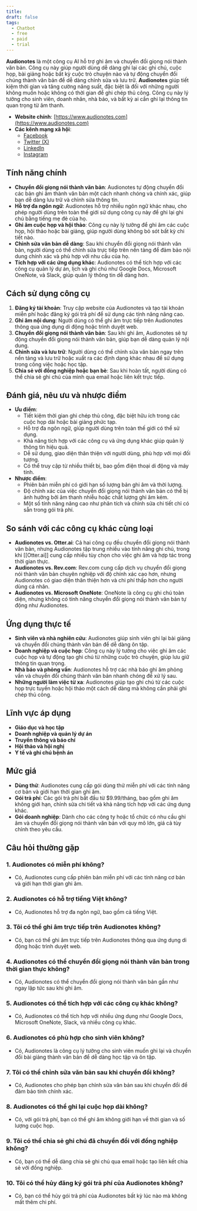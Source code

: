 ```yaml
---
title: 
draft: false
tags:
  - Chatbot
  - free
  - paid
  - trial
---
```

**Audionotes** là một công cụ AI hỗ trợ ghi âm và chuyển đổi giọng nói thành văn bản. Công cụ này giúp người dùng dễ dàng ghi lại các ghi chú, cuộc họp, bài giảng hoặc bất kỳ cuộc trò chuyện nào và tự động chuyển đổi chúng thành văn bản để dễ dàng chỉnh sửa và lưu trữ. **Audionotes** giúp tiết kiệm thời gian và tăng cường năng suất, đặc biệt là đối với những người không muốn hoặc không có thời gian để ghi chép thủ công. Công cụ này lý tưởng cho sinh viên, doanh nhân, nhà báo, và bất kỳ ai cần ghi lại thông tin quan trọng từ âm thanh.

- **Website chính**: [https://www.audionotes.com](https://www.audionotes.com)
- **Các kênh mạng xã hội**:
    - [Facebook](https://www.facebook.com/audionotes)
    - [Twitter (X)](https://www.twitter.com/audionotes)
    - [LinkedIn](https://www.linkedin.com/company/audionotes)
    - [Instagram](https://www.instagram.com/audionotes)

## Tính năng chính

- **Chuyển đổi giọng nói thành văn bản**: Audionotes tự động chuyển đổi các bản ghi âm thành văn bản một cách nhanh chóng và chính xác, giúp bạn dễ dàng lưu trữ và chỉnh sửa thông tin.
- **Hỗ trợ đa ngôn ngữ**: Audionotes hỗ trợ nhiều ngôn ngữ khác nhau, cho phép người dùng trên toàn thế giới sử dụng công cụ này để ghi lại ghi chú bằng tiếng mẹ đẻ của họ.
- **Ghi âm cuộc họp và hội thảo**: Công cụ này lý tưởng để ghi âm các cuộc họp, hội thảo hoặc bài giảng, giúp người dùng không bỏ sót bất kỳ chi tiết nào.
- **Chỉnh sửa văn bản dễ dàng**: Sau khi chuyển đổi giọng nói thành văn bản, người dùng có thể chỉnh sửa trực tiếp trên nền tảng để đảm bảo nội dung chính xác và phù hợp với nhu cầu của họ.
- **Tích hợp với các ứng dụng khác**: Audionotes có thể tích hợp với các công cụ quản lý dự án, lịch và ghi chú như Google Docs, Microsoft OneNote, và Slack, giúp quản lý thông tin dễ dàng hơn.

## Cách sử dụng công cụ

1. **Đăng ký tài khoản**: Truy cập website của Audionotes và tạo tài khoản miễn phí hoặc đăng ký gói trả phí để sử dụng các tính năng nâng cao.
2. **Ghi âm nội dung**: Người dùng có thể ghi âm trực tiếp trên Audionotes thông qua ứng dụng di động hoặc trình duyệt web.
3. **Chuyển đổi giọng nói thành văn bản**: Sau khi ghi âm, Audionotes sẽ tự động chuyển đổi giọng nói thành văn bản, giúp bạn dễ dàng quản lý nội dung.
4. **Chỉnh sửa và lưu trữ**: Người dùng có thể chỉnh sửa văn bản ngay trên nền tảng và lưu trữ hoặc xuất ra các định dạng khác nhau để sử dụng trong công việc hoặc học tập.
5. **Chia sẻ với đồng nghiệp hoặc bạn bè**: Sau khi hoàn tất, người dùng có thể chia sẻ ghi chú của mình qua email hoặc liên kết trực tiếp.

## Đánh giá, nêu ưu và nhược điểm

- **Ưu điểm**:
    - Tiết kiệm thời gian ghi chép thủ công, đặc biệt hữu ích trong các cuộc họp dài hoặc bài giảng phức tạp.
    - Hỗ trợ đa ngôn ngữ, giúp người dùng trên toàn thế giới có thể sử dụng.
    - Khả năng tích hợp với các công cụ và ứng dụng khác giúp quản lý thông tin hiệu quả.
    - Dễ sử dụng, giao diện thân thiện với người dùng, phù hợp với mọi đối tượng.
    - Có thể truy cập từ nhiều thiết bị, bao gồm điện thoại di động và máy tính.
- **Nhược điểm**:
    - Phiên bản miễn phí có giới hạn số lượng bản ghi âm và thời lượng.
    - Độ chính xác của việc chuyển đổi giọng nói thành văn bản có thể bị ảnh hưởng bởi âm thanh nhiễu hoặc chất lượng ghi âm kém.
    - Một số tính năng nâng cao như phân tích và chỉnh sửa chi tiết chỉ có sẵn trong gói trả phí.

## So sánh với các công cụ khác cùng loại

- **Audionotes vs. Otter.ai**: Cả hai công cụ đều chuyển đổi giọng nói thành văn bản, nhưng Audionotes tập trung nhiều vào tính năng ghi chú, trong khi [[Otter.ai]] cung cấp nhiều tùy chọn cho việc ghi âm và hợp tác trong thời gian thực.
- **Audionotes vs. Rev.com**: Rev.com cung cấp dịch vụ chuyển đổi giọng nói thành văn bản chuyên nghiệp với độ chính xác cao hơn, nhưng Audionotes có giao diện thân thiện hơn và chi phí thấp hơn cho người dùng cá nhân.
- **Audionotes vs. Microsoft OneNote**: OneNote là công cụ ghi chú toàn diện, nhưng không có tính năng chuyển đổi giọng nói thành văn bản tự động như Audionotes.

## Ứng dụng thực tế

- **Sinh viên và nhà nghiên cứu**: Audionotes giúp sinh viên ghi lại bài giảng và chuyển đổi chúng thành văn bản để dễ dàng ôn tập.
- **Doanh nghiệp và cuộc họp**: Công cụ này lý tưởng cho việc ghi âm các cuộc họp và tự động tạo ghi chú từ những cuộc trò chuyện, giúp lưu giữ thông tin quan trọng.
- **Nhà báo và phỏng vấn**: Audionotes hỗ trợ các nhà báo ghi âm phỏng vấn và chuyển đổi chúng thành văn bản nhanh chóng để xử lý sau.
- **Những người làm việc từ xa**: Audionotes giúp tạo ghi chú từ các cuộc họp trực tuyến hoặc hội thảo một cách dễ dàng mà không cần phải ghi chép thủ công.

## Lĩnh vực áp dụng

- **Giáo dục và học tập**
- **Doanh nghiệp và quản lý dự án**
- **Truyền thông và báo chí**
- **Hội thảo và hội nghị**
- **Y tế và ghi chú bệnh án**

## Mức giá

- **Dùng thử**: Audionotes cung cấp gói dùng thử miễn phí với các tính năng cơ bản và giới hạn thời gian ghi âm.
- **Gói trả phí**: Các gói trả phí bắt đầu từ $9.99/tháng, bao gồm ghi âm không giới hạn, chỉnh sửa chi tiết và khả năng tích hợp với các ứng dụng khác.
- **Gói doanh nghiệp**: Dành cho các công ty hoặc tổ chức có nhu cầu ghi âm và chuyển đổi giọng nói thành văn bản với quy mô lớn, giá cả tùy chỉnh theo yêu cầu.

## Câu hỏi thường gặp

### 1. **Audionotes có miễn phí không?**

- Có, Audionotes cung cấp phiên bản miễn phí với các tính năng cơ bản và giới hạn thời gian ghi âm.

### 2. **Audionotes có hỗ trợ tiếng Việt không?**

- Có, Audionotes hỗ trợ đa ngôn ngữ, bao gồm cả tiếng Việt.

### 3. **Tôi có thể ghi âm trực tiếp trên Audionotes không?**

- Có, bạn có thể ghi âm trực tiếp trên Audionotes thông qua ứng dụng di động hoặc trình duyệt web.

### 4. **Audionotes có thể chuyển đổi giọng nói thành văn bản trong thời gian thực không?**

- Có, Audionotes có thể chuyển đổi giọng nói thành văn bản gần như ngay lập tức sau khi ghi âm.

### 5. **Audionotes có thể tích hợp với các công cụ khác không?**

- Có, Audionotes có thể tích hợp với nhiều ứng dụng như Google Docs, Microsoft OneNote, Slack, và nhiều công cụ khác.

### 6. **Audionotes có phù hợp cho sinh viên không?**

- Có, Audionotes là công cụ lý tưởng cho sinh viên muốn ghi lại và chuyển đổi bài giảng thành văn bản để dễ dàng học tập và ôn tập.

### 7. **Tôi có thể chỉnh sửa văn bản sau khi chuyển đổi không?**

- Có, Audionotes cho phép bạn chỉnh sửa văn bản sau khi chuyển đổi để đảm bảo tính chính xác.

### 8. **Audionotes có thể ghi lại cuộc họp dài không?**

- Có, với gói trả phí, bạn có thể ghi âm không giới hạn về thời gian và số lượng cuộc họp.

### 9. **Tôi có thể chia sẻ ghi chú đã chuyển đổi với đồng nghiệp không?**

- Có, bạn có thể dễ dàng chia sẻ ghi chú qua email hoặc tạo liên kết chia sẻ với đồng nghiệp.

### 10. **Tôi có thể hủy đăng ký gói trả phí của Audionotes không?**

- Có, bạn có thể hủy gói trả phí của Audionotes bất kỳ lúc nào mà không mất thêm chi phí.

